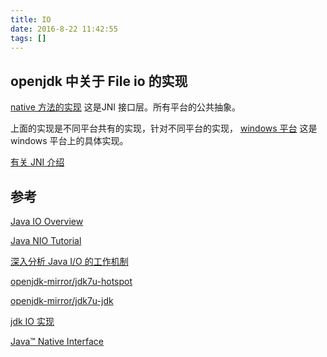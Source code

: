 ```yaml
---
title: IO
date: 2016-8-22 11:42:55
tags: []
---
```


## openjdk 中关于 File io 的实现

[native 方法的实现](https://github.com/openjdk-mirror/jdk7u-jdk/blob/master/src/share/native/java/io/FileInputStream.c) 这是JNI 接口层。所有平台的公共抽象。

上面的实现是不同平台共有的实现，针对不同平台的实现，
[windows 平台](https://github.com/openjdk-mirror/jdk7u-jdk/blob/master/src/windows/native/java/io/io_util_md.c) 这是 windows 平台上的具体实现。

[有关 JNI 介绍](http://blog.csdn.net/jiangwei0910410003/article/details/17465457)

## 参考

[Java IO Overview](http://tutorials.jenkov.com/java-io/overview.html)

[Java NIO Tutorial](http://tutorials.jenkov.com/java-nio/index.html)

[深入分析 Java I/O 的工作机制](https://www.ibm.com/developerworks/cn/java/j-lo-javaio/)

[openjdk-mirror/jdk7u-hotspot](https://github.com/openjdk-mirror/jdk7u-hotspot)

[openjdk-mirror/jdk7u-jdk](https://github.com/openjdk-mirror/jdk7u-jdk)

[jdk IO 实现](https://github.com/openjdk-mirror/jdk7u-jdk/blob/master/src/share/native/java/io/FileInputStream.c)

[Java™ Native Interface](http://docs.oracle.com/javase/7/docs/technotes/guides/jni/)